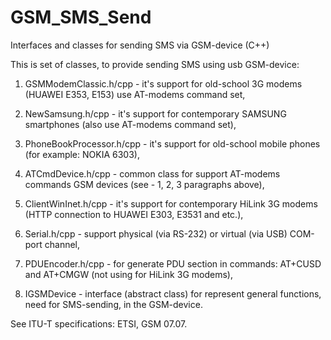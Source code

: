 # GSM_SMS_Send
Interfaces and classes for sending SMS via GSM-device (C++)

This is set of classes, to provide sending SMS using usb GSM-device:

1) GSMModemClassic.h/cpp - it's support for old-school 3G modems (HUAWEI E353, E153) use AT-modems command set,

2) NewSamsung.h/cpp - it's support for contemporary SAMSUNG smartphones (also use AT-modems command set),

3) PhoneBookProcessor.h/cpp - it's support for old-school mobile phones (for example: NOKIA 6303),

4) ATCmdDevice.h/cpp - common class for support AT-modems commands GSM devices (see - 1, 2, 3 paragraphs above),

5) ClientWinInet.h/cpp - it's support for contemporary HiLink 3G modems (HTTP connection to HUAWEI E303, E3531 and etc.),

6) Serial.h/cpp - support physical (via RS-232) or virtual (via USB) COM-port channel,

7) PDUEncoder.h/cpp - for generate PDU section in commands: AT+CUSD and AT+CMGW (not using for HiLink 3G modems),

8) IGSMDevice - interface (abstract class) for represent general functions, need for SMS-sending, in the GSM-device.

See ITU-T specifications: ETSI, GSM 07.07.
